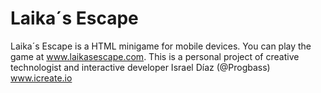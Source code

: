 # Laika´s Escape
Laika´s Escape is a HTML minigame for mobile devices. You can play the game at www.laikasescape.com. This is a personal project of creative technologist and interactive developer Israel Díaz (@Progbass) www.icreate.io

